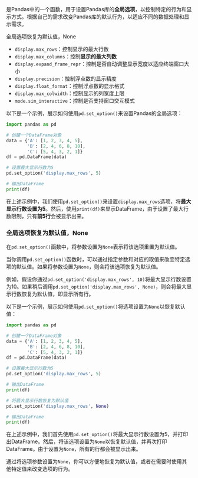 是Pandas中的一个函数，用于设置Pandas库的**全局选项**，以控制特定的行为和显示方式。根据自己的需求改变Pandas库的默认行为，以适应不同的数据处理和显示需求。

全局选项恢复为默认值，None
- `display.max_rows`：控制显示的最大行数
- `display.max_columns`：控制**显示的最大列数**
- `display.expand_frame_repr`：控制是否自动调整显示宽度以适应终端窗口大小
- `display.precision`：控制浮点数的显示精度
- `display.float_format`：控制浮点数的显示格式
- `display.max_colwidth`：控制显示的列宽度上限
- `mode.sim_interactive`：控制是否支持窗口交互模式

以下是一个示例，展示如何使用`pd.set_option()`来设置Pandas的全局选项：

```python
import pandas as pd

# 创建一个DataFrame对象
data = {'A': [1, 2, 3, 4, 5],
        'B': [2, 4, 6, 8, 10],
        'C': [5, 4, 3, 2, 1]}
df = pd.DataFrame(data)

# 设置最大显示行数为5
pd.set_option('display.max_rows', 5)

# 输出DataFrame
print(df)
```

在上述示例中，我们使用`pd.set_option()`来设置`display.max_rows`选项，将**最大显示行数设置为5**。然后，使用`print(df)`来显示DataFrame，由于设置了最大行数限制，只有**前5行**会被显示出来。

### 全局选项恢复为默认值，None
在`pd.set_option()`函数中，将参数设置为`None`表示将该选项重置为默认值。

当你调用`pd.set_option()`函数时，可以通过指定参数和对应的取值来改变特定选项的默认值。如果将参数设置为`None`，则会将该选项恢复为默认值。

例如，假设你通过`pd.set_option('display.max_rows', 10)`将最大显示行数设置为10。如果稍后调用`pd.set_option('display.max_rows', None)`，则会将最大显示行数恢复为默认值，即显示所有行。

以下是一个示例，展示如何使用`pd.set_option()`将选项设置为`None`以恢复默认值：

```python
import pandas as pd

# 创建一个DataFrame对象
data = {'A': [1, 2, 3, 4, 5],
        'B': [2, 4, 6, 8, 10],
        'C': [5, 4, 3, 2, 1]}
df = pd.DataFrame(data)

# 设置最大显示行数为5
pd.set_option('display.max_rows', 5)

# 输出DataFrame
print(df)

# 将最大显示行数恢复为默认值
pd.set_option('display.max_rows', None)

# 输出DataFrame
print(df)
```

在上述示例中，我们首先使用`pd.set_option()`将最大显示行数设置为5，并打印出DataFrame。然后，将该选项设置为`None`以恢复默认值，并再次打印DataFrame。由于设置为`None`，所有的行都会被显示出来。

通过将选项参数设置为`None`，你可以方便地恢复为默认值，或者在需要时使用其他特定值来改变选项的行为。